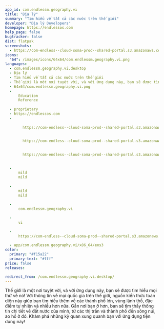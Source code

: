 ```yaml
---
app_id: com.endlessm.geography.vi
title: "Địa lý"
summary: "Tìm hiểu về tất cả các nước trên thế giới"
developer: "Địa lý Developers"
homepage: https://endlessos.com
help_page: false
bugtracker: false
dist: flatpak
screenshots:
  - https://com-endless--cloud-soma-prod--shared-portal.s3.amazonaws.com/apps.269.screenshots.ddf3a095-2973-4c2e-864f-9e9402c7bfd0_201810231911945858.png
icons:
  "64": /images/icons/64x64/com.endlessm.geography.vi.png
languages:
  - com.endlessm.geography.vi.desktop
  - Địa lý
  - Tìm hiểu về tất cả các nước trên thế giới
  - Thế giới là một nơi tuyệt vời, và với ứng dụng này, bạn sẽ được tìm hiểu mọi thứ về nó! Với thông tin về mọi quốc gia trên thế giới, nguồn kiến thức toàn diện này giúp bạn tìm hiểu thêm về các thành phố lớn, vùng lãnh thổ, đặc điểm tự nhiên và nhiều hơn nữa. Gần nơi bạn ở hơn, bạn sẽ tìm thấy thông tin chi tiết về đất nước của mình, từ các thị trấn và thành phố đến sông núi, ao hồ ở đó. Khám phá những kỳ quan xung quanh bạn với ứng dụng tiện dụng này!
  - 64x64/com.endlessm.geography.vi.png
  - 
      Education
      Reference
    
  - proprietary
  - https://endlessos.com
  - 
      
        https://com-endless--cloud-soma-prod--shared-portal.s3.amazonaws.com/apps.269.screenshots.ddf3a095-2973-4c2e-864f-9e9402c7bfd0_201810231911945858.png
      
      
        https://com-endless--cloud-soma-prod--shared-portal.s3.amazonaws.com/apps.269.screenshots.c7191ac2-4772-4f01-825f-c41f4e198f2e_201810231911945858.png
      
      
        https://com-endless--cloud-soma-prod--shared-portal.s3.amazonaws.com/apps.269.screenshots.ef9c13de-f225-495b-afd5-1f56d59fa20c_201810231911945858.png
      
    
  - 
      mild
      mild
    
  - 
      mild
      mild
    
  - 
      com.endlessm.geography.vi
    
  - 
      vi
    
  - 
      https://com-endless--cloud-soma-prod--shared-portal.s3.amazonaws.com/app.1208.appCenterThumbnail.6acbd63e-91be-44f6-a792-0bc660282625_201810231911745151.jpg
    
  - app/com.endlessm.geography.vi/x86_64/eos3
color:
  primary: "#f15a22"
  primary-text: "#fff"
price: false
releases:

redirect_from: /com.endlessm.geography.vi.desktop/
---
```


<p>Thế giới là một nơi tuyệt vời, và với ứng dụng này, bạn sẽ được tìm hiểu mọi thứ về nó! Với thông tin về mọi quốc gia trên thế giới, nguồn kiến thức toàn diện này giúp bạn tìm hiểu thêm về các thành phố lớn, vùng lãnh thổ, đặc điểm tự nhiên và nhiều hơn nữa. Gần nơi bạn ở hơn, bạn sẽ tìm thấy thông tin chi tiết về đất nước của mình, từ các thị trấn và thành phố đến sông núi, ao hồ ở đó. Khám phá những kỳ quan xung quanh bạn với ứng dụng tiện dụng này!</p>